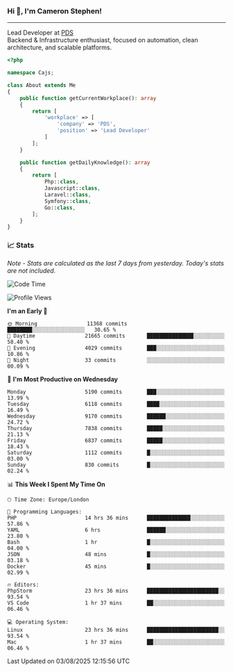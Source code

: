 ### Hi 👋, I'm Cameron Stephen!

---

Lead Developer at [PDS](https://prindatasolutions.co.uk)  
Backend & Infrastructure enthusiast, focused on automation, clean architecture, and scalable platforms.


```php
<?php

namespace Cajs;

class About extends Me
{
    public function getCurrentWorkplace(): array
    {
        return [
            'workplace' => [
                'company' => 'PDS',
                'position' => 'Lead Developer'
            ]
        ];
    }

    public function getDailyKnowledge(): array
    {
        return [
            Php::class,
            Javascript::class,
            Laravel::class,
            Symfony::class,
            Go::class,
        ];
    }
}
```

### 📈 Stats
<p><em>Note - Stats are calculated as the last 7 days from yesterday. Today's stats are not included.</em></p>


<!--START_SECTION:waka-->
![Code Time](http://img.shields.io/badge/Code%20Time-4%2C628%20hrs%205%20mins-blue)

![Profile Views](http://img.shields.io/badge/Profile%20Views-0-blue)

**I'm an Early 🐤** 

```text
🌞 Morning                11368 commits       ████████░░░░░░░░░░░░░░░░░   30.65 % 
🌆 Daytime                21665 commits       ███████████████░░░░░░░░░░   58.40 % 
🌃 Evening                4029 commits        ███░░░░░░░░░░░░░░░░░░░░░░   10.86 % 
🌙 Night                  33 commits          ░░░░░░░░░░░░░░░░░░░░░░░░░   00.09 % 
```
📅 **I'm Most Productive on Wednesday** 

```text
Monday                   5190 commits        ███░░░░░░░░░░░░░░░░░░░░░░   13.99 % 
Tuesday                  6118 commits        ████░░░░░░░░░░░░░░░░░░░░░   16.49 % 
Wednesday                9170 commits        ██████░░░░░░░░░░░░░░░░░░░   24.72 % 
Thursday                 7838 commits        █████░░░░░░░░░░░░░░░░░░░░   21.13 % 
Friday                   6837 commits        █████░░░░░░░░░░░░░░░░░░░░   18.43 % 
Saturday                 1112 commits        █░░░░░░░░░░░░░░░░░░░░░░░░   03.00 % 
Sunday                   830 commits         █░░░░░░░░░░░░░░░░░░░░░░░░   02.24 % 
```


📊 **This Week I Spent My Time On** 

```text
🕑︎ Time Zone: Europe/London

💬 Programming Languages: 
PHP                      14 hrs 36 mins      ██████████████░░░░░░░░░░░   57.86 % 
YAML                     6 hrs               ██████░░░░░░░░░░░░░░░░░░░   23.80 % 
Bash                     1 hr                █░░░░░░░░░░░░░░░░░░░░░░░░   04.00 % 
JSON                     48 mins             █░░░░░░░░░░░░░░░░░░░░░░░░   03.18 % 
Docker                   45 mins             █░░░░░░░░░░░░░░░░░░░░░░░░   02.99 % 

🔥 Editors: 
PhpStorm                 23 hrs 36 mins      ███████████████████████░░   93.54 % 
VS Code                  1 hr 37 mins        ██░░░░░░░░░░░░░░░░░░░░░░░   06.46 % 

💻 Operating System: 
Linux                    23 hrs 36 mins      ███████████████████████░░   93.54 % 
Mac                      1 hr 37 mins        ██░░░░░░░░░░░░░░░░░░░░░░░   06.46 % 
```


 Last Updated on 03/08/2025 12:15:56 UTC
<!--END_SECTION:waka-->
